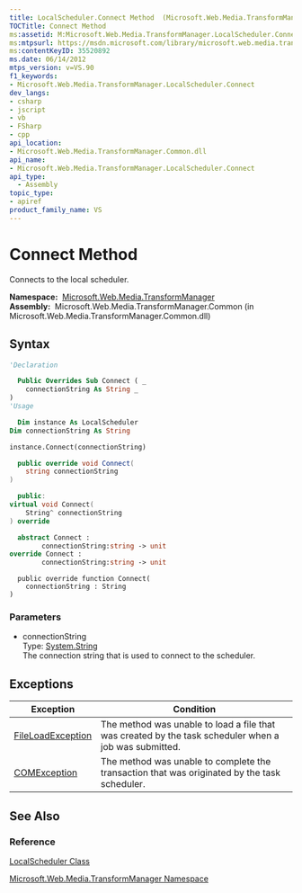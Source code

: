 ```yaml
---
title: LocalScheduler.Connect Method  (Microsoft.Web.Media.TransformManager)
TOCTitle: Connect Method
ms:assetid: M:Microsoft.Web.Media.TransformManager.LocalScheduler.Connect(System.String)
ms:mtpsurl: https://msdn.microsoft.com/library/microsoft.web.media.transformmanager.localscheduler.connect(v=VS.90)
ms:contentKeyID: 35520892
ms.date: 06/14/2012
mtps_version: v=VS.90
f1_keywords:
- Microsoft.Web.Media.TransformManager.LocalScheduler.Connect
dev_langs:
- csharp
- jscript
- vb
- FSharp
- cpp
api_location:
- Microsoft.Web.Media.TransformManager.Common.dll
api_name:
- Microsoft.Web.Media.TransformManager.LocalScheduler.Connect
api_type:
  - Assembly
topic_type:
- apiref
product_family_name: VS
---
```


# Connect Method

Connects to the local scheduler.

**Namespace:**  [Microsoft.Web.Media.TransformManager](microsoft-web-media-transformmanager-namespace.md)  
**Assembly:**  Microsoft.Web.Media.TransformManager.Common (in Microsoft.Web.Media.TransformManager.Common.dll)

## Syntax

```vb
'Declaration

  Public Overrides Sub Connect ( _
    connectionString As String _
)
'Usage

  Dim instance As LocalScheduler
Dim connectionString As String

instance.Connect(connectionString)
```

```csharp
  public override void Connect(
    string connectionString
)
```

```cpp
  public:
virtual void Connect(
    String^ connectionString
) override
```

``` fsharp
  abstract Connect : 
        connectionString:string -> unit 
override Connect : 
        connectionString:string -> unit 
```

```jscript
  public override function Connect(
    connectionString : String
)
```

### Parameters

  - connectionString  
    Type: [System.String](https://msdn.microsoft.com/library/s1wwdcbf)  
    The connection string that is used to connect to the scheduler.  

## Exceptions

|Exception|Condition|
|--- |--- |
|[FileLoadException](https://msdn.microsoft.com/library/99akez90)|The method was unable to load a file that was created by the task scheduler when a job was submitted.|
|[COMException](https://msdn.microsoft.com/library/02hkayhc)|The method was unable to complete the transaction that was originated by the task scheduler.|

## See Also

### Reference

[LocalScheduler Class](localscheduler-class-microsoft-web-media-transformmanager.md)

[Microsoft.Web.Media.TransformManager Namespace](microsoft-web-media-transformmanager-namespace.md)
